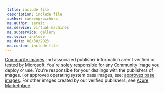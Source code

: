 ```yaml
---
 title: include file
 description: include file
 author: sandeepraichura
 ms.author: saraic
 ms.service: virtual-machines
 ms.subservice: gallery
 ms.topic: include
 ms.date: 08/30/2023
 ms.custom: include file
---
```


[Community images](../share-gallery-community.md) and associated publisher information aren't verified or tested by Microsoft. You're solely responsible for any Community image you deploy or use. You're responsible for your dealings with the publishers of images. For approved operating system base images, see: [approved base images](https://go.microsoft.com/fwlink/?linkid=2245050). For other images created by our verified publishers, see [Azure Marketplace](https://go.microsoft.com/fwlink/?LinkId=2243198).
